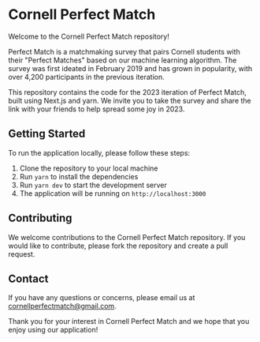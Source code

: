 # Cornell Perfect Match

Welcome to the Cornell Perfect Match repository!

Perfect Match is a matchmaking survey that pairs Cornell students with their "Perfect Matches" based on our machine learning algorithm. The survey was first
ideated in February 2019 and has grown in popularity, with over 4,200 participants in the previous iteration.

This repository contains the code for the 2023 iteration of Perfect Match, built using Next.js and yarn. We invite you to take the survey and share the link
with your friends to help spread some joy in 2023.

## Getting Started

To run the application locally, please follow these steps:

1. Clone the repository to your local machine
2. Run `yarn` to install the dependencies
3. Run `yarn dev` to start the development server
4. The application will be running on `http://localhost:3000`

## Contributing

We welcome contributions to the Cornell Perfect Match repository. If you would like to contribute, please fork the repository and create a pull request.

## Contact

If you have any questions or concerns, please email us at [cornellperfectmatch@gmail.com](mailto:cornellperfectmatch@gmail.com).

Thank you for your interest in Cornell Perfect Match and we hope that you enjoy using our application!
